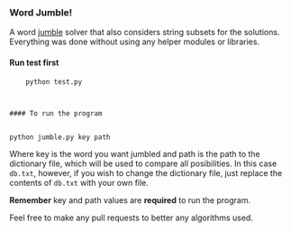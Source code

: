 ### Word Jumble!

A word [jumble](http://en.wikipedia.org/wiki/Jumble) solver that also considers string subsets for the solutions.
Everything was done without using any helper modules or libraries.

#### Run test first

```
	python test.py



#### To run the program


```
	python jumble.py key path

Where key is the word you want jumbled and path is the path to the dictionary file, which will be used to compare all posibilities. In this case `db.txt`, however, if you wish to change the dictionary file, just replace the contents of `db.txt` with your own file.

**Remember** key and path values are **required** to run the program.

Feel free to make any pull requests to better any algorithms used.

	
